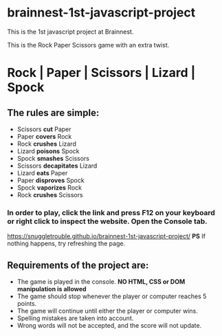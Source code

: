 # brainnest-1st-javascript-project

This is the 1st javascript project at Brainnest.

This is the Rock Paper Scissors game with an extra twist.

# Rock | Paper | Scissors | Lizard | Spock
## The rules are simple:
- Scissors **cut** Paper
- Paper **covers** Rock
- Rock **crushes** Lizard
- Lizard **poisons** Spock
- Spock **smashes** Scissors
- Scissors **decapitates** Lizard
- Lizard **eats** Paper
- Paper **disproves** Spock
- Spock **vaporizes** Rock
- Rock **crushes** Scissors

### In order to play, click the link and press F12 on your keyboard or right click to inspect the website. Open the Console tab.
https://snuggletrouble.github.io/brainnest-1st-javascript-project/
**PS** If nothing happens, try refreshing the page.

## Requirements of the project are:
- The game is played in the console. **NO HTML, CSS or DOM manipulation is allowed**
- The game should stop whenever the player or computer reaches 5 points.
- The game will continue until either the player or computer wins.
- Spelling mistakes are taken into account.
- Wrong words will not be accepted, and the score will not update.
